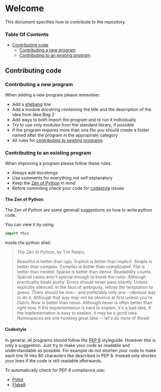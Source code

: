 # Welcome
This document specifies how to contribute to the repository.

### Table Of Contents
* [Contributing code](https://github.com/jarik-marwede/IdeaBag2-Projects/blob/master/CONTRIBUTING.md#contributing-code)
  * [Contributing a new program](https://github.com/jarik-marwede/IdeaBag2-Projects/blob/master/CONTRIBUTING.md#contributing-a-new-program)
  * [Contributing to an existing program](https://github.com/jarik-marwede/IdeaBag2-Projects/blob/master/CONTRIBUTING.md#contributing-to-an-existing-program)

## Contributing code

### Contributing a new program

When adding a new program please remember:
* Add a [shebang](https://en.wikipedia.org/wiki/Shebang_(Unix)) line
* Add a module docstring containing the title and the description of the idea from *Idea Bag 2*
* Add ways to both import the program and to run it individually
* Try to use only modules from the standard library, if possible
* If the program requires more than one file you should create a folder named after the program in the appropriate category
* All rules for [contributing to existing programs](https://github.com/jarik-marwede/IdeaBag2-Projects/blob/master/CONTRIBUTING.md#contributing-to-an-existing-program)

### Contributing to an existing program

When improving a program please follow these rules:
* Always add docstrings
* Use comments for everything not self explanatory
* Keep the [Zen of Python](https://github.com/jarik-marwede/IdeaBag2-Projects/blob/master/CONTRIBUTING.md#the-zen-of-python) in mind
* Before commiting check your code for [codestyle](https://github.com/jarik-marwede/IdeaBag2-Projects/blob/master/CONTRIBUTING.md#codestyle) issues

#### The Zen of Python
The Zen of Python are some generall suggestions on how to write python code.

You can view it by using 
```python 
import this
```
inside the python shell.

> The Zen of Python, by Tim Peters
>
> Beautiful is better than ugly.
> Explicit is better than implicit.
> Simple is better than complex.
> Complex is better than complicated.
> Flat is better than nested.
> Sparse is better than dense.
> Readability counts.
> Special cases aren't special enough to break the rules.
> Although practicality beats purity.
> Errors should never pass silently.
> Unless explicitly silenced.
> In the face of ambiguity, refuse the temptation to guess.
> There should be one-- and preferably only one --obvious way to do it.
> Although that way may not be obvious at first unless you're Dutch.
> Now is better than never.
> Although never is often better than *right* now.
> If the implementation is hard to explain, it's a bad idea.
> If the implementation is easy to explain, it may be a good idea.
> Namespaces are one honking great idea -- let's do more of those!

#### Codestyle
In general, all programs should follow the [PEP 8](https://pep8.org/) styleguide.
However this is only a suggestion.
Just try to make your code as readable and understandable as possible.
For example do not shorten your code to make each line fit into 80 characters like described in PEP 8.
Instead only shorten your lines if the code is still readable afterwards.

To automatically check for PEP 8 complience use:
* [Pylint](https://www.pylint.org/)
* [Flake8](https://pypi.python.org/pypi/flake8)
